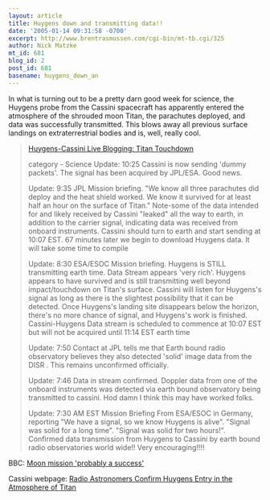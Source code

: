 ```yaml
---
layout: article
title: Huygens down and transmitting data!!
date: '2005-01-14 09:31:58 -0700'
excerpt: http://www.brentrasmussen.com/cgi-bin/mt-tb.cgi/325
author: Nick Matzke
mt_id: 681
blog_id: 2
post_id: 681
basename: huygens_down_an
---
```

<img src="http://saturn.jpl.nasa.gov/multimedia/images/videothumbnails/images/IMG001289-th120.jpg" alt="" style="float:left;" />In what is turning out to be a pretty darn good week for science, the Huygens probe from the Cassini spacecraft has apparently entered the atmosphere of the shrouded moon Titan, the parachutes deployed, and data was successfully transmitted.  This blows away all previous surface landings on extraterrestrial bodies and is, well, really cool.

> [Huygens-Cassini Live Blogging: Titan Touchdown](http://www.brentrasmussen.com/archives/2005/01/huygens_to_desc.html)
> 
> category - Science 
> Update: 10:25 Cassini is now sending 'dummy packets'. The signal has been acquired by JPL/ESA. Good news.
> 
> Update: 9:35 JPL Mission briefing. "We know all three parachutes did deploy and the heat shield worked. We know it survived for at least half an hour on the surface of Titan." Note-some of the data intended for and likely received by Cassini "leaked" all the way to earth, in addition to the carrier signal, indicating data was received from onboard instruments. Cassini should turn to earth and start sending at 10:07 EST. 67 minutes later we begin to download Huygens data. It will take some time to compile
> 
> Update: 8:30 ESA/ESOC Mission briefing. Huygens is STILL transmitting earth time. Data Stream appears 'very rich'. Huygens appears to have survived and is still transmitting well beyond impact/touchdown on Titan's surface. Cassini will listen for Huygens's signal as long as there is the slightest possibility that it can be detected. Once Huygens's landing site disappears below the horizon, there's no more chance of signal, and Huygens's work is finished. Cassini-Huygens Data stream is scheduled to commence at 10:07 EST but will not be acquired until 11:14 EST earth time
> 
> Update: 7:50 Contact at JPL tells me that Earth bound radio observatory believes they also detected 'solid' image data from the DISR . This remains unconfirmed officially.
> 
> Update: 7:46 Data in stream confirmed. Doppler data from one of the onboard instruments was detected via earth bound observatory being transmitted to cassini. Hod damn I think this may have worked folks.
> 
> Update: 7:30 AM EST Mission Briefing From ESA/ESOC in Germany, reporting "We have a signal, so we know Huygens is alive". "Signal was solid for a long time". "Signal was solid for two hours!". Confirmed data transmission from Huygens to Cassini by earth bound radio observatories world wide!! Very encouraging!!!!

BBC: [Moon mission 'probably a success'](http://news.bbc.co.uk/2/hi/science/nature/4175099.stm) 

Cassini webpage: [Radio Astronomers Confirm Huygens Entry in the Atmosphere of Titan](http://saturn.jpl.nasa.gov/news/press-release-details.cfm?newsID=529)
